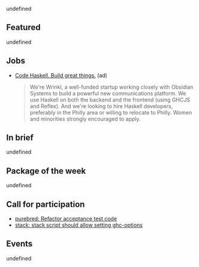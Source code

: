 <!-- 2017-09-28 -->

undefined

## Featured

undefined

## Jobs

-   [Code Haskell. Build great things.](https://www.wrinkl.com/jobs/) (ad)

    > We're Wrinkl, a well-funded startup working closely with Obsidian Systems to build a powerful new communications platform. We use Haskell on both the backend and the frontend (using GHCJS and Reflex). And we're looking to hire Haskell developers, preferably in the Philly area or willing to relocate to Philly. Women and minorities strongly encouraged to apply.

## In brief

undefined

## Package of the week

undefined

## Call for participation

-   [purebred: Refactor acceptance test code](https://github.com/purebred-mua/purebred/issues/67)
-   [stack: stack script should allow setting ghc-options](https://github.com/commercialhaskell/stack/issues/3454)

## Events

undefined
